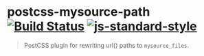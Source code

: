 # postcss-mysource-path [![Build Status][travis-image]][travis-link] [![js-standard-style][standard-image]][standard-link]

[travis-image]: https://travis-ci.org/joshgillies/postcss-mysource-path.svg?branch=master
[travis-link]: https://travis-ci.org/joshgillies/postcss-mysource-path
[standard-image]: https://img.shields.io/badge/code%20style-standard-brightgreen.svg?style=flat
[standard-link]: https://github.com/feross/standard

> PostCSS plugin for rewriting url() paths to `mysource_files`.
